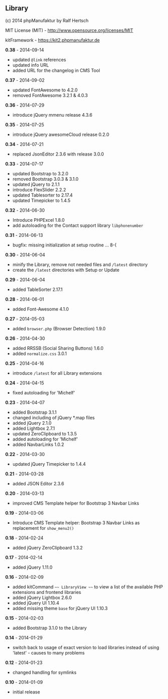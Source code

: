 ## Library

(c) 2014 phpManufaktur by Ralf Hertsch

MIT License (MIT) - <http://www.opensource.org/licenses/MIT>

kitFramework - <https://kit2.phpmanufaktur.de>

**0.38** - 2014-09-14

* updated `@link` references
* updated info URL
* added URL for the changelog in CMS Tool

**0.37** - 2014-09-02

* updated FontAwesome to 4.2.0
* removed FontAwesome 3.2.1 & 4.0.3

**0.36** - 2014-07-29

* introduce jQuery mmenu release 4.3.6

**0.35** - 2014-07-25

* introduce jQuery awesomeCloud release 0.2.0

**0.34** - 2014-07-21

* replaced JsonEditor 2.3.6 with release 3.0.0

**0.33** - 2014-07-17

* updated Bootstrap to 3.2.0
* removed Bootstrap 3.0.3 & 3.1.0
* updated jQuery to 2.1.1
* introduce FlexSlider 2.2.2
* updated Tablesorter to 2.17.4
* updated Timepicker to 1.4.5

**0.32** - 2014-06-30

* Introduce PHPExcel 1.8.0
* add autoloading for the Contact support library `libphonenumber`

**0.31** - 2014-06-13

* bugfix: missing initialization at setup routine ... 8-(

**0.30** - 2014-06-04

* minify the Library, remove not needed files and `/latest` directory
* create the `/latest` directories with Setup or Update

**0.29** - 2014-06-04

* added TableSorter 2.17.1

**0.28** - 2014-06-01

* added Font-Awesome 4.1.0

**0.27** - 2014-05-03

* added `browser.php` (Browser Detection) 1.9.0

**0.26** - 2014-04-30

* added RRSSB (Social Sharing Buttons) 1.6.0
* added `normalize.css` 3.0.1

**0.25** - 2014-04-16

* introduce `/latest` for all Library extensions

**0.24** - 2014-04-15

* fixed autoloading for 'Michelf'

**0.23** - 2014-04-07

* added Bootstrap 3.1.1
* changed including of jQuery *.map files
* added jQuery 2.1.0
* added Lightbox 2.7.1
* updated ZeroClipboard to 1.3.5
* added autoloading for 'Michelf'
* added NavbarLinks 1.0.2

**0.22** - 2014-03-30

* updated jQuery Timepicker to 1.4.4

**0.21** - 2014-03-28

* added JSON Editor 2.3.6

**0.20** - 2014-03-13

* improved CMS Template helper for Bootstrap 3 Navbar Links

**0.19** - 2014-03-06

* Introduce CMS Template helper: Bootstrap 3 Navbar Links as replacement for `show_menu2()`

**0.18** - 2014-02-24

* added jQuery ZeroClipboard 1.3.2

**0.17** - 2014-02-14

* added jQuery 1.11.0

**0.16** - 2014-02-09

* added kitCommand `~~ LibraryView ~~` to view a list of the available PHP extensions and frontend libraries
* added jQuery Lightbox 2.6.0
* added jQuery UI 1.10.4
* added missing theme `base` for jQuery UI 1.10.3

**0.15** - 2014-02-03

* added Bootstrap 3.1.0 to the Library

**0.14** - 2014-01-29

* switch back to usage of exact version to load libraries instead of using 'latest' - causes to many problems

**0.12** - 2014-01-23

* changed handling for symlinks

**0.10** - 2014-01-09

* initial release